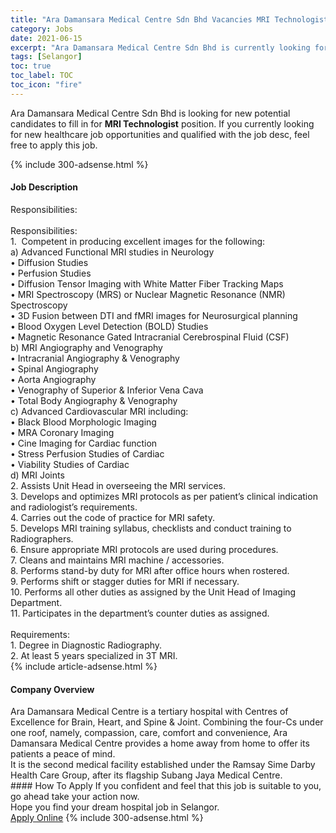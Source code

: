 ```yaml
---
title: "Ara Damansara Medical Centre Sdn Bhd Vacancies MRI Technologist" 
category: Jobs 
date: 2021-06-15 
excerpt: "Ara Damansara Medical Centre Sdn Bhd is currently looking for suitable person to fill in the MRI Technologist which positioned at Selangor" 
tags: [Selangor] 
toc: true 
toc_label: TOC 
toc_icon: "fire" 
--- 
```


<p>Ara Damansara Medical Centre Sdn Bhd is looking for new potential candidates to fill in for <b>MRI Technologist</b> position. If you currently looking for new healthcare job opportunities and qualified with the job desc, feel free to apply this job.
</p>{% include 300-adsense.html %} 
<div><div><h4>Job Description</h4></div><div><div><span><div><div>Responsibilities:<div><br>Responsibilities:</div>1.&#160; Competent in producing excellent images for the following:<br>a) Advanced Functional MRI studies in Neurology<br>&#8226; Diffusion Studies<br>&#8226; Perfusion Studies<br>&#8226; Diffusion Tensor Imaging with White Matter Fiber Tracking Maps<br>&#8226; MRI Spectroscopy (MRS) or Nuclear Magnetic Resonance (NMR) Spectroscopy<br>&#8226; 3D Fusion between DTI and fMRI images for Neurosurgical planning<br>&#8226; Blood Oxygen Level Detection (BOLD) Studies<br>&#8226; Magnetic Resonance Gated Intracranial Cerebrospinal Fluid (CSF)<br>b) MRI Angiography and Venography<br>&#8226; Intracranial Angiography &amp; Venography<br>&#8226; Spinal Angiography<br>&#8226; Aorta Angiography<br>&#8226; Venography of Superior &amp; Inferior Vena Cava<br>&#8226; Total Body Angiography &amp; Venography<br>c) Advanced Cardiovascular MRI including:<br>&#8226; Black Blood Morphologic Imaging<br>&#8226; MRA Coronary Imaging<br>&#8226; Cine Imaging for Cardiac function<br>&#8226; Stress Perfusion Studies of Cardiac<br>&#8226; Viability Studies of Cardiac<br>d) MRI Joints<br>2. Assists Unit Head in overseeing the MRI services.<br>3. Develops and optimizes MRI protocols as per patient&#8217;s clinical indication and radiologist&#8217;s requirements.<br>4. Carries out the code of practice for MRI safety.<br>5. Develops MRI training syllabus, checklists and conduct training to Radiographers.&#160;&#160;<br>6. Ensure appropriate MRI protocols are used during procedures.<br>7. Cleans and maintains MRI machine / accessories.<br>8. Performs stand-by duty for MRI after office hours when rostered.<br>9. Performs shift or stagger duties for MRI if necessary.<br>10. Performs all other duties as assigned by the Unit Head of Imaging Department.<br>11. Participates in the department&#8217;s counter duties as assigned.<br><br>Requirements:<br>1. Degree in Diagnostic Radiography.<br>2. At least 5 years specialized in 3T MRI.</div></div></span></div></div></div> 
{% include article-adsense.html %} 
<div><div><h4>Company Overview</h4></div><div><div><span><div><div>
	Ara Damansara Medical Centre is a tertiary hospital with Centres of Excellence for Brain, Heart, and Spine &amp; Joint.&#160;Combining the four-Cs under one roof, namely, compassion, care, comfort and convenience, Ara Damansara Medical Centre provides a home away from home to offer its patients a peace of mind.<br>
	It is the second medical facility established under the Ramsay Sime Darby Health Care Group, after its flagship Subang Jaya Medical Centre.</div></div></span></div></div></div> 
#### How To Apply 
If you confident and feel that this job is suitable to you, go ahead take your action now. <br/> 
Hope you find your dream hospital job in Selangor. <br/> 
<a href="https://www.jobstreet.com.my/en/job/mri-technologist-4590645?jobId=jobstreet-my-job-4590645" class="btn btn--warning" target="_blank" rel="nofollow noopenner">Apply Online</a> 
{% include 300-adsense.html %} 